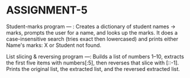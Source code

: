 # ASSIGNMENT-5
Student-marks program — :
Creates a dictionary of student names → marks, prompts the user for a name, and looks up the marks. It does a case-insensitive search (tries exact then lowercased) and prints either Name's marks: X or Student not found.

List slicing & reversing program —:
Builds a list of numbers 1–10, extracts the first five items with numbers[:5], then reverses that slice with [::-1]. Prints the original list, the extracted list, and the reversed extracted list.

